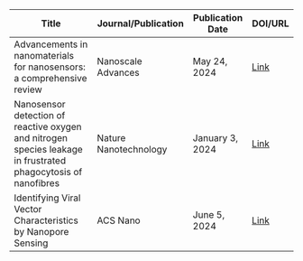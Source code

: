 | Title                                                                 | Journal/Publication                     | Publication Date | DOI/URL                                                                 |
|----------------------------------------------------------------------|-----------------------------------------|-----------------|-------------------------------------------------------------------------|
| Advancements in nanomaterials for nanosensors: a comprehensive review | Nanoscale Advances                     | May 24, 2024    | [Link](https://pubs.rsc.org/en/content/articlehtml/2024/na/d4na00214h) |
| Nanosensor detection of reactive oxygen and nitrogen species leakage in frustrated phagocytosis of nanofibres | Nature Nanotechnology                  | January 3, 2024  | [Link](https://www.nature.com/articles/s41565-023-01575-0)             |
| Identifying Viral Vector Characteristics by Nanopore Sensing          | ACS Nano                               | June 5, 2024    | [Link](https://pubs.acs.org/doi/10.1021/acsnano.4c01888)              |
